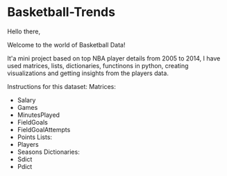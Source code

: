 # Basketball-Trends
Hello there,

Welcome to the world of Basketball Data!

It'a mini project based on top NBA player details from 2005 to 2014, I have used matrices, lists, dictionaries, functinons in python,
creating visualizations and getting insights from the players data.

Instructions for this dataset:
Matrices:
- Salary
- Games
- MinutesPlayed
- FieldGoals
- FieldGoalAttempts
- Points
Lists:
- Players
- Seasons
Dictionaries:
- Sdict
- Pdict
